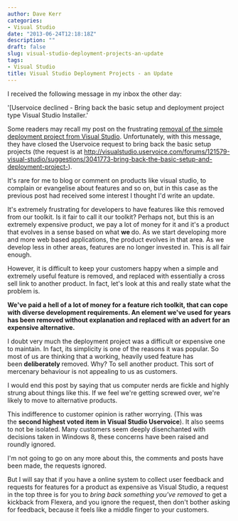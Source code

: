 ```yaml
---
author: Dave Kerr
categories:
- Visual Studio
date: "2013-06-24T12:18:18Z"
description: ""
draft: false
slug: visual-studio-deployment-projects-an-update
tags:
- Visual Studio
title: Visual Studio Deployment Projects - an Update
---
```



I received the following message in my inbox the other day:

'[Uservoice declined - Bring back the basic setup and deployment project type Visual Studio Installer.'

Some readers may recall my post on the frustrating <a title="Deployment Projects in Visual Studio 2012" href="http://www.dwmkerr.com/2012/12/deployment-projects-in-visual-studio-2012/">removal of the simple deployment project from Visual Studio</a>. Unfortunately, with this message, they have closed the Uservoice request to bring back the basic setup projects (the request is at <a href="http://visualstudio.uservoice.com/forums/121579-visual-studio/suggestions/3041773-bring-back-the-basic-setup-and-deployment-project-">http://visualstudio.uservoice.com/forums/121579-visual-studio/suggestions/3041773-bring-back-the-basic-setup-and-deployment-project-</a>).

It's rare for me to blog or comment on products like visual studio, to complain or evangelise about features and so on, but in this case as the previous post had received some interest I thought I'd write an update.

It's extremely frustrating for developers to have features like this removed from our toolkit. Is it fair to call it our toolkit? Perhaps not, but this is an extremely expensive product, we pay a lot of money for it and it's a product that evolves in a sense based on what <strong>we </strong>do. As we start developing more and more web based applications, the product evolves in that area. As we develop less in other areas, features are no longer invested in. This is all fair enough.

However, it is difficult to keep your customers happy when a simple and extremely useful feature is removed, and replaced with essentially a cross sell link to another product. In fact, let's look at this and really state what the problem is.

<strong>We've paid a hell of a lot of money for a feature rich toolkit, that can cope with diverse development requirements. An element we've used for years has been removed without explanation and replaced with an advert for an expensive alternative.</strong>

I doubt very much the deployment project was a difficult or expensive one to maintain. In fact, its simplicity is one of the reasons it was popular. So most of us are thinking that a working, heavily used feature has been <strong>deliberately </strong>removed. Why? To sell another product. This sort of mercenary behaviour is not appealing to us as customers.

I would end this post by saying that us computer nerds are fickle and highly strung about things like this. If we feel we're getting screwed over, we're likely to move to alternative products.

This indifference to customer opinion is rather worrying. (This was the <strong>second highest voted item in Visual Studio Uservoice</strong>). It also seems to not be isolated. Many customers seem deeply disenchanted with decisions taken in Windows 8, these concerns have been raised and roundly ignored.

I'm not going to go on any more about this, the comments and posts have been made, the requests ignored.

But I will say that if you have a online system to collect user feedback and requests for features for a product as expensive as Visual Studio, a request in the top three is for you to <em>bring back something you've removed</em> to get a kickback from Flexera, and you ignore the request, then don't bother asking for feedback, because it feels like a middle finger to your customers.

